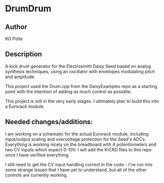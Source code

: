 # DrumDrum

## Author

KG Polte

## Description

A kick drum generator for the Electrosmith Daisy Seed based on analog
synthesis techniques, using an oscillator with envelopes modulating 
pitch and amplitude.

This project used the Drum.cpp from the DaisyExamples repo as a
starting point with the intention of adding as much control as possible.

This project is still in the very early stages. I ultimately plan to 
build this into a Eurorack module.

## Needed changes/additions:

I am working on a schematic for the actual Eurorack module, including
input/output scaling and overvoltage protection for the Seed's ADCs.
Everything is working nicely on the breadboard with 4 potentiometers
and two CV inputs which expect 0-10V. I will add the KiCAD files to
this repo once I have verified everything.

I still need to get the CV input handling correct in the code - I've run into
some strange issues that I have yet to understand, but all of the other 
controls are currently working.